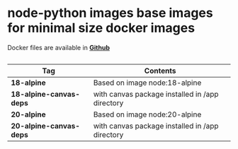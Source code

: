 # node-python images base images for minimal size docker images

Docker files are available in __[Github](https://github.com/ArunJRK/node-python-docker)__

##

| Tag | Contents |
| --- | --- |
| **18-alpine** | Based on image node:18-alpine |
| **18-alpine-canvas-deps** | with canvas package installed in /app directory |
| **20-alpine** | Based on image node:20-alpine |
| **20-alpine-canvas-deps** | with canvas package installed in /app directory |